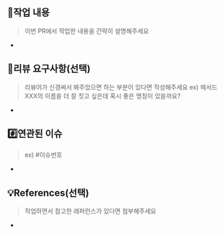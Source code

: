 ## 📝작업 내용
> 이번 PR에서 작업한 내용을 간략히 설명해주세요
- 

## 💬리뷰 요구사항(선택)
> 리뷰어가 신경써서 봐주었으면 하는 부분이 있다면 작성해주세요
> ex) 메서드 XXX의 이름을 더 잘 짓고 싶은데 혹시 좋은 명칭이 있을까요?
-

## #️⃣연관된 이슈
> ex) #이슈번호
-

## 💡References(선택)
> 작업하면서 참고한 레퍼런스가 있다면 첨부해주세요
- 
